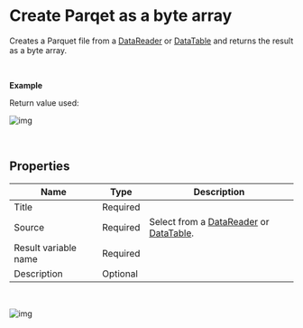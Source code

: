 # Create Parqet as a byte array

Creates a Parquet file from a [DataReader](https://learn.microsoft.com/en-us/dotnet/api/system.data.idatareader) or [DataTable](https://learn.microsoft.com/en-us/dotnet/api/system.data.datatable) and returns the result as a byte array.


<br/>

**Example**

Return value used:

![img](https://profitbasedocs.blob.core.windows.net/flowimages/parquet-as-byte-array1.png)

<br/>

## Properties

| Name             | Type      |Description                                             |
|------------------|-----------|--------------------------------------------------------|
| Title | Required  |  |
| Source | Required  | Select from a [DataReader](https://learn.microsoft.com/en-us/dotnet/api/system.data.idatareader) or [DataTable](https://learn.microsoft.com/en-us/dotnet/api/system.data.datatable). |
| Result variable name | Required |  |
| Description | Optional | |

<br/>

![img](https://profitbasedocs.blob.core.windows.net/flowimages/parquet-as-byte-array2.png)


